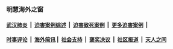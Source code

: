 
### 明慧海外之窗

####  [武汉肺炎](indexes/365.md?t=05061601) &nbsp;|&nbsp;  [迫害案例综述](indexes/328.md?t=05061601) &nbsp;|&nbsp; [迫害致死案例](indexes/277.md?t=05061601)  &nbsp;|&nbsp; [更多迫害案例](indexes/81.md?t=05061601)  &nbsp;|&nbsp; 
####  [时事评论](indexes/19.md?t=05061601) &nbsp;|&nbsp; [海外简讯](indexes/245.md?t=05061601)&nbsp;|&nbsp;  [社会支持](indexes/140.md?t=05061601) &nbsp;|&nbsp; [褒奖决议](indexes/282.md?t=05061601) &nbsp;|&nbsp; [社区报道](indexes/91.md?t=05061601)  &nbsp;|&nbsp; [天人之间](indexes/78.md?t=05061601) 

